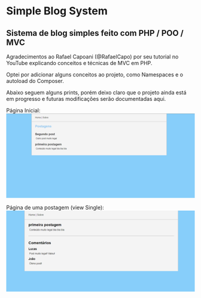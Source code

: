 # Simple Blog System

## Sistema de blog simples feito com PHP / POO / MVC

Agradecimentos ao Rafael Capoani (@RafaelCapo) por seu tutorial no YouTube explicando conceitos e técnicas de MVC em PHP.

Optei por adicionar alguns conceitos ao projeto, como Namespaces e o autoload do Composer.

Abaixo seguem alguns prints, porém deixo claro que o projeto ainda está em progresso e futuras modificações serão documentadas aqui.

Página Inicial:
![Página inicial](index.png)

Página de uma postagem (view Single):
![Página de postagem](posts.png)
